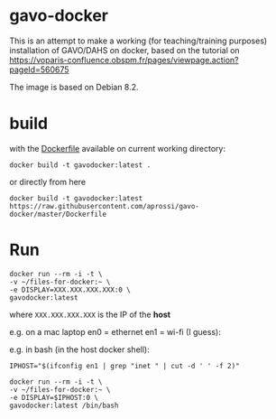 # gavo-docker

This is an attempt to make a working (for teaching/training purposes) installation of GAVO/DAHS on docker, based on the tutorial on https://voparis-confluence.obspm.fr/pages/viewpage.action?pageId=560675

The image is based on Debian 8.2.

# build

with the [Dockerfile](Dockerfile) available on current working directory:

```
docker build -t gavodocker:latest .
```

or directly from here

```
docker build -t gavodocker:latest https://raw.githubusercontent.com/aprossi/gavo-docker/master/Dockerfile
```

# Run

```
docker run --rm -i -t \
-v ~/files-for-docker:~ \
-e DISPLAY=XXX.XXX.XXX.XXX:0 \
gavodocker:latest
```

where ```XXX.XXX.XXX.XXX``` is the IP of the **host**

e.g. on a mac laptop en0 = ethernet en1 = wi-fi (I guess):


e.g. in bash (in the host docker shell):

```
IPHOST="$(ifconfig en1 | grep "inet " | cut -d ' ' -f 2)"
```


```
docker run --rm -i -t \
-v ~/files-for-docker:~ \
-e DISPLAY=$IPHOST:0 \
gavodocker:latest /bin/bash
```



